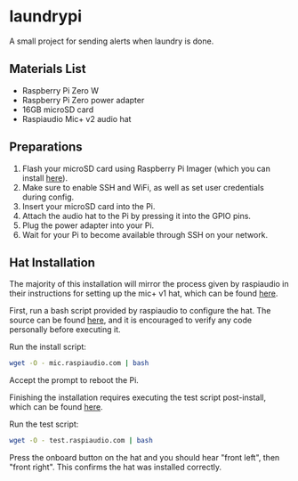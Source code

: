 # laundrypi
A small project for sending alerts when laundry is done.

## Materials List
- Raspberry Pi Zero W
- Raspberry Pi Zero power adapter
- 16GB microSD card
- Raspiaudio Mic+ v2 audio hat

## Preparations
1. Flash your microSD card using Raspberry Pi Imager (which you can install [here](https://www.raspberrypi.com/software/)).
2. Make sure to enable SSH and WiFi, as well as set user credentials during config.
3. Insert your microSD card into the Pi.
4. Attach the audio hat to the Pi by pressing it into the GPIO pins.
5. Plug the power adapter into your Pi.
6. Wait for your Pi to become available through SSH on your network.

## Hat Installation
The majority of this installation will mirror the process given by raspiaudio in their instructions for setting up the mic+ v1 hat, which can be found [here](https://forum.raspiaudio.com/t/mic-installation-guide/17).

First, run a bash script provided by raspiaudio to configure the hat. The source can be found [here](https://raspiaudio.com/s/mic1), and it is encouraged to verify any code personally before executing it.

Run the install script:
```bash
wget -O - mic.raspiaudio.com | bash
```

Accept the prompt to reboot the Pi.

Finishing the installation requires executing the test script post-install, which can be found [here](https://raspiaudio.com/s/test).

Run the test script:
```bash
wget -O - test.raspiaudio.com | bash
```

Press the onboard button on the hat and you should hear "front left", then "front right". This confirms the hat was installed correctly.

